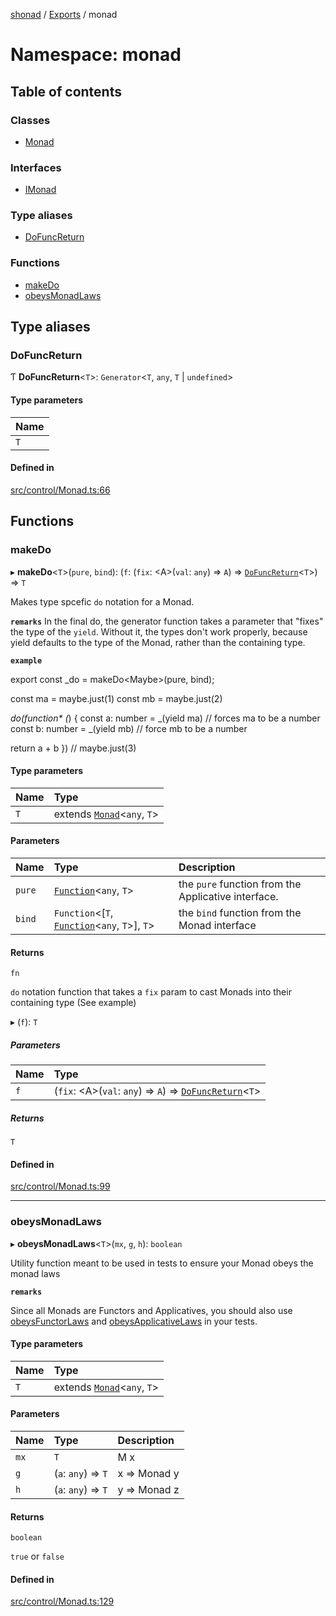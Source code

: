 [shonad](../README.md) / [Exports](../modules.md) / monad

# Namespace: monad

## Table of contents

### Classes

- [Monad](../classes/monad.Monad.md)

### Interfaces

- [IMonad](../interfaces/monad.IMonad.md)

### Type aliases

- [DoFuncReturn](monad.md#dofuncreturn)

### Functions

- [makeDo](monad.md#makedo)
- [obeysMonadLaws](monad.md#obeysmonadlaws)

## Type aliases

### DoFuncReturn

Ƭ **DoFuncReturn**<`T`\>: `Generator`<`T`, `any`, `T` \| `undefined`\>

#### Type parameters

| Name |
| :------ |
| `T` |

#### Defined in

[src/control/Monad.ts:66](https://github.com/jonlaing/shonad/blob/54cf147/src/control/Monad.ts#L66)

## Functions

### makeDo

▸ **makeDo**<`T`\>(`pure`, `bind`): (`f`: (`fix`: <A\>(`val`: `any`) => `A`) => [`DoFuncReturn`](monad.md#dofuncreturn)<`T`\>) => `T`

Makes type spcefic `do` notation for a Monad.

**`remarks`** In the final do, the generator function takes a parameter that "fixes" the
type of the `yield`. Without it, the types don't work properly, because yield defaults
to the type of the Monad, rather than the containing type.

**`example`**

export const _do = makeDo<Maybe<any>>(pure, bind);

const ma = maybe.just(1)
const mb = maybe.just(2)

_do(function* (_) {
   const a: number = _(yield ma) // forces ma to be a number
   const b: number = _(yield mb) // force mb to be a number

   return a + b
}) // maybe.just(3)

#### Type parameters

| Name | Type |
| :------ | :------ |
| `T` | extends [`Monad`](../classes/monad.Monad.md)<`any`, `T`\> |

#### Parameters

| Name | Type | Description |
| :------ | :------ | :------ |
| `pure` | [`Function`](func.md#function)<`any`, `T`\> | the `pure` function from the Applicative interface. |
| `bind` | `Function`<[`T`, [`Function`](func.md#function)<`any`, `T`\>], `T`\> | the `bind` function from the Monad interface |

#### Returns

`fn`

`do` notation function that takes a `fix` param to cast Monads into their containing type (See example)

▸ (`f`): `T`

##### Parameters

| Name | Type |
| :------ | :------ |
| `f` | (`fix`: <A\>(`val`: `any`) => `A`) => [`DoFuncReturn`](monad.md#dofuncreturn)<`T`\> |

##### Returns

`T`

#### Defined in

[src/control/Monad.ts:99](https://github.com/jonlaing/shonad/blob/54cf147/src/control/Monad.ts#L99)

___

### obeysMonadLaws

▸ **obeysMonadLaws**<`T`\>(`mx`, `g`, `h`): `boolean`

Utility function meant to be used in tests to ensure your Monad obeys the monad laws

**`remarks`**

Since all Monads are Functors and Applicatives, you should also use
[obeysFunctorLaws](functor.md#obeysfunctorlaws) and [obeysApplicativeLaws](applicative.md#obeysapplicativelaws) in your tests.

#### Type parameters

| Name | Type |
| :------ | :------ |
| `T` | extends [`Monad`](../classes/monad.Monad.md)<`any`, `T`\> |

#### Parameters

| Name | Type | Description |
| :------ | :------ | :------ |
| `mx` | `T` | M x |
| `g` | (`a`: `any`) => `T` | x => Monad y |
| `h` | (`a`: `any`) => `T` | y => Monad z |

#### Returns

`boolean`

`true` or `false`

#### Defined in

[src/control/Monad.ts:129](https://github.com/jonlaing/shonad/blob/54cf147/src/control/Monad.ts#L129)
